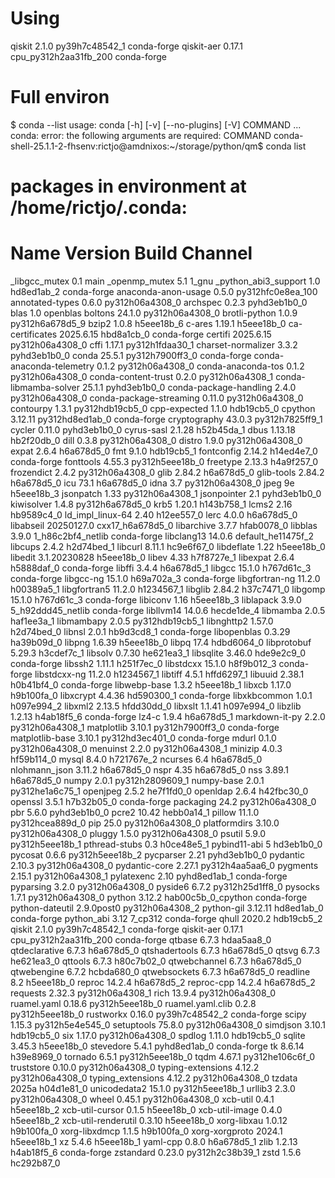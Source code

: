 # Using
qiskit                      2.1.0            py39h7c48542_1         conda-forge
qiskit-aer                  0.17.1           cpu_py312h2aa31fb_200  conda-forge

# Full environ
$ conda --list
usage: conda [-h] [-v] [--no-plugins] [-V] COMMAND ...
conda: error: the following arguments are required: COMMAND
conda-shell-25.1.1-2-fhsenv:rictjo@amdnixos:~/storage/python/qm$ conda list
# packages in environment at /home/rictjo/.conda:
#
# Name                      Version          Build                  Channel
_libgcc_mutex               0.1              main
_openmp_mutex               5.1              1_gnu
_python_abi3_support        1.0              hd8ed1ab_2             conda-forge
anaconda-anon-usage         0.5.0            py312hfc0e8ea_100
annotated-types             0.6.0            py312h06a4308_0
archspec                    0.2.3            pyhd3eb1b0_0
blas                        1.0              openblas
boltons                     24.1.0           py312h06a4308_0
brotli-python               1.0.9            py312h6a678d5_9
bzip2                       1.0.8            h5eee18b_6
c-ares                      1.19.1           h5eee18b_0
ca-certificates             2025.6.15        hbd8a1cb_0             conda-forge
certifi                     2025.6.15        py312h06a4308_0
cffi                        1.17.1           py312h1fdaa30_1
charset-normalizer          3.3.2            pyhd3eb1b0_0
conda                       25.5.1           py312h7900ff3_0        conda-forge
conda-anaconda-telemetry    0.1.2            py312h06a4308_0
conda-anaconda-tos          0.1.2            py312h06a4308_0
conda-content-trust         0.2.0            py312h06a4308_1
conda-libmamba-solver       25.1.1           pyhd3eb1b0_0
conda-package-handling      2.4.0            py312h06a4308_0
conda-package-streaming     0.11.0           py312h06a4308_0
contourpy                   1.3.1            py312hdb19cb5_0
cpp-expected                1.1.0            hdb19cb5_0
cpython                     3.12.11          py312hd8ed1ab_0        conda-forge
cryptography                43.0.3           py312h7825ff9_1
cycler                      0.11.0           pyhd3eb1b0_0
cyrus-sasl                  2.1.28           h52b45da_1
dbus                        1.13.18          hb2f20db_0
dill                        0.3.8            py312h06a4308_0
distro                      1.9.0            py312h06a4308_0
expat                       2.6.4            h6a678d5_0
fmt                         9.1.0            hdb19cb5_1
fontconfig                  2.14.2           h14ed4e7_0             conda-forge
fonttools                   4.55.3           py312h5eee18b_0
freetype                    2.13.3           h4a9f257_0
frozendict                  2.4.2            py312h06a4308_0
glib                        2.84.2           h6a678d5_0
glib-tools                  2.84.2           h6a678d5_0
icu                         73.1             h6a678d5_0
idna                        3.7              py312h06a4308_0
jpeg                        9e               h5eee18b_3
jsonpatch                   1.33             py312h06a4308_1
jsonpointer                 2.1              pyhd3eb1b0_0
kiwisolver                  1.4.8            py312h6a678d5_0
krb5                        1.20.1           h143b758_1
lcms2                       2.16             hb9589c4_0
ld_impl_linux-64            2.40             h12ee557_0
lerc                        4.0.0            h6a678d5_0
libabseil                   20250127.0       cxx17_h6a678d5_0
libarchive                  3.7.7            hfab0078_0
libblas                     3.9.0            1_h86c2bf4_netlib      conda-forge
libclang13                  14.0.6           default_he11475f_2
libcups                     2.4.2            h2d74bed_1
libcurl                     8.11.1           hc9e6f67_0
libdeflate                  1.22             h5eee18b_0
libedit                     3.1.20230828     h5eee18b_0
libev                       4.33             h7f8727e_1
libexpat                    2.6.4            h5888daf_0             conda-forge
libffi                      3.4.4            h6a678d5_1
libgcc                      15.1.0           h767d61c_3             conda-forge
libgcc-ng                   15.1.0           h69a702a_3             conda-forge
libgfortran-ng              11.2.0           h00389a5_1
libgfortran5                11.2.0           h1234567_1
libglib                     2.84.2           h37c7471_0
libgomp                     15.1.0           h767d61c_3             conda-forge
libiconv                    1.16             h5eee18b_3
liblapack                   3.9.0            5_h92ddd45_netlib      conda-forge
libllvm14                   14.0.6           hecde1de_4
libmamba                    2.0.5            haf1ee3a_1
libmambapy                  2.0.5            py312hdb19cb5_1
libnghttp2                  1.57.0           h2d74bed_0
libnsl                      2.0.1            hb9d3cd8_1             conda-forge
libopenblas                 0.3.29           ha39b09d_0
libpng                      1.6.39           h5eee18b_0
libpq                       17.4             hdbd6064_0
libprotobuf                 5.29.3           h3cdef7c_1
libsolv                     0.7.30           he621ea3_1
libsqlite                   3.46.0           hde9e2c9_0             conda-forge
libssh2                     1.11.1           h251f7ec_0
libstdcxx                   15.1.0           h8f9b012_3             conda-forge
libstdcxx-ng                11.2.0           h1234567_1
libtiff                     4.5.1            hffd6297_1
libuuid                     2.38.1           h0b41bf4_0             conda-forge
libwebp-base                1.3.2            h5eee18b_1
libxcb                      1.17.0           h9b100fa_0
libxcrypt                   4.4.36           hd590300_1             conda-forge
libxkbcommon                1.0.1            h097e994_2
libxml2                     2.13.5           hfdd30dd_0
libxslt                     1.1.41           h097e994_0
libzlib                     1.2.13           h4ab18f5_6             conda-forge
lz4-c                       1.9.4            h6a678d5_1
markdown-it-py              2.2.0            py312h06a4308_1
matplotlib                  3.10.1           py312h7900ff3_0        conda-forge
matplotlib-base             3.10.1           py312hd3ec401_0        conda-forge
mdurl                       0.1.0            py312h06a4308_0
menuinst                    2.2.0            py312h06a4308_1
minizip                     4.0.3            hf59b114_0
mysql                       8.4.0            h721767e_2
ncurses                     6.4              h6a678d5_0
nlohmann_json               3.11.2           h6a678d5_0
nspr                        4.35             h6a678d5_0
nss                         3.89.1           h6a678d5_0
numpy                       2.0.1            py312h2809609_1
numpy-base                  2.0.1            py312he1a6c75_1
openjpeg                    2.5.2            he7f1fd0_0
openldap                    2.6.4            h42fbc30_0
openssl                     3.5.1            h7b32b05_0             conda-forge
packaging                   24.2             py312h06a4308_0
pbr                         5.6.0            pyhd3eb1b0_0
pcre2                       10.42            hebb0a14_1
pillow                      11.1.0           py312hcea889d_0
pip                         25.0             py312h06a4308_0
platformdirs                3.10.0           py312h06a4308_0
pluggy                      1.5.0            py312h06a4308_0
psutil                      5.9.0            py312h5eee18b_1
pthread-stubs               0.3              h0ce48e5_1
pybind11-abi                5                hd3eb1b0_0
pycosat                     0.6.6            py312h5eee18b_2
pycparser                   2.21             pyhd3eb1b0_0
pydantic                    2.10.3           py312h06a4308_0
pydantic-core               2.27.1           py312h4aa5aa6_0
pygments                    2.15.1           py312h06a4308_1
pylatexenc                  2.10             pyhd8ed1ab_1           conda-forge
pyparsing                   3.2.0            py312h06a4308_0
pyside6                     6.7.2            py312h25d1ff8_0
pysocks                     1.7.1            py312h06a4308_0
python                      3.12.2           hab00c5b_0_cpython     conda-forge
python-dateutil             2.9.0post0       py312h06a4308_2
python-gil                  3.12.11          hd8ed1ab_0             conda-forge
python_abi                  3.12             7_cp312                conda-forge
qhull                       2020.2           hdb19cb5_2
qiskit                      2.1.0            py39h7c48542_1         conda-forge
qiskit-aer                  0.17.1           cpu_py312h2aa31fb_200  conda-forge
qtbase                      6.7.3            hdaa5aa8_0
qtdeclarative               6.7.3            h6a678d5_0
qtshadertools               6.7.3            h6a678d5_0
qtsvg                       6.7.3            he621ea3_0
qttools                     6.7.3            h80c7b02_0
qtwebchannel                6.7.3            h6a678d5_0
qtwebengine                 6.7.2            hcbda680_0
qtwebsockets                6.7.3            h6a678d5_0
readline                    8.2              h5eee18b_0
reproc                      14.2.4           h6a678d5_2
reproc-cpp                  14.2.4           h6a678d5_2
requests                    2.32.3           py312h06a4308_1
rich                        13.9.4           py312h06a4308_0
ruamel.yaml                 0.18.6           py312h5eee18b_0
ruamel.yaml.clib            0.2.8            py312h5eee18b_0
rustworkx                   0.16.0           py39h7c48542_2         conda-forge
scipy                       1.15.3           py312h5e4e545_0
setuptools                  75.8.0           py312h06a4308_0
simdjson                    3.10.1           hdb19cb5_0
six                         1.17.0           py312h06a4308_0
spdlog                      1.11.0           hdb19cb5_0
sqlite                      3.45.3           h5eee18b_0
stevedore                   5.4.1            pyhd8ed1ab_0           conda-forge
tk                          8.6.14           h39e8969_0
tornado                     6.5.1            py312h5eee18b_0
tqdm                        4.67.1           py312he106c6f_0
truststore                  0.10.0           py312h06a4308_0
typing-extensions           4.12.2           py312h06a4308_0
typing_extensions           4.12.2           py312h06a4308_0
tzdata                      2025a            h04d1e81_0
unicodedata2                15.1.0           py312h5eee18b_1
urllib3                     2.3.0            py312h06a4308_0
wheel                       0.45.1           py312h06a4308_0
xcb-util                    0.4.1            h5eee18b_2
xcb-util-cursor             0.1.5            h5eee18b_0
xcb-util-image              0.4.0            h5eee18b_2
xcb-util-renderutil         0.3.10           h5eee18b_0
xorg-libxau                 1.0.12           h9b100fa_0
xorg-libxdmcp               1.1.5            h9b100fa_0
xorg-xorgproto              2024.1           h5eee18b_1
xz                          5.4.6            h5eee18b_1
yaml-cpp                    0.8.0            h6a678d5_1
zlib                        1.2.13           h4ab18f5_6             conda-forge
zstandard                   0.23.0           py312h2c38b39_1
zstd                        1.5.6            hc292b87_0
